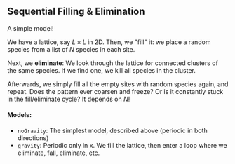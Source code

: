 ## Sequential Filling & Elimination

A simple model!

We have a lattice, say $L\times L$ in 2D. Then, we "fill" it: we place a random species from a list of $N$ species in each site.

Next, we **eliminate**: We look through the lattice for connected clusters of the same species. If we find one, we kill all species in the cluster.

Afterwards, we simply fill all the empty sites with random species again, and repeat. Does the pattern ever coarsen and freeze? Or is it constantly stuck in the fill/eliminate cycle? It depends on $N$!


#### Models:

- `noGravity`: The simplest model, described above (periodic in both directions)
- `gravity`: Periodic only in x. We fill the lattice, then enter a loop where we eliminate, fall, eliminate, etc.